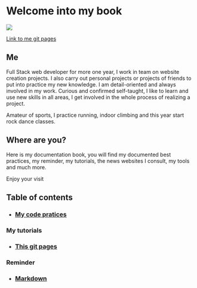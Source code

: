 # Welcome into my book

<img src="https://fjulien.github.io/My-book/images/me.jpg">

[Link to me git pages](https://fjulien.github.io/My-book/)

## Me

Full Stack web developer for more one year, I work in team on website creation projects. I also carry out personal projects or projects of friends to put into practice my new knowledge. I am detail-oriented and always involved in my work. Curious and confirmed self-taught, I like to learn and use new skills in all areas, I get involved in the whole process of realizing a project. 

Amateur of sports, I practice running, indoor climbing and this year start rock dance classes.

## Where are you?

Here is my documentation book, you will find my documented best practices, my reminder, my tutorials, the news websites I consult, my tools and much more.

Enjoy your visit

## Table of contents

- ### [My code pratices](https://fjulien.github.io/My-book/best-pratices/index)

### My tutorials

- ### [This git pages](https://fjulien.github.io/My-book/my-tutorials/index)

### Reminder

- ### [Markdown](https://fjulien.github.io/My-book/reminder/index)


